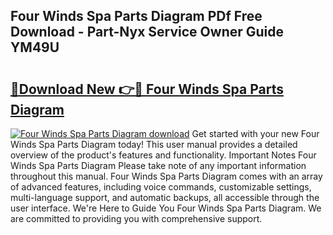 ## Four Winds Spa Parts Diagram PDf Free Download - Part-Nyx Service Owner Guide YM49U

# <h2><a href="http://dfi0hdq.blite.top/?on=Four+Winds+Spa+Parts+Diagram">🔗Download New 👉🔴 Four Winds Spa Parts Diagram</a></h2>

[![Four Winds Spa Parts Diagram download](https://i.imgur.com/lujVjoI.png)](http://dfi0hdq.blite.top/?on=Four+Winds+Spa+Parts+Diagram)
Get started with your new Four Winds Spa Parts Diagram today! This user manual provides a detailed overview of the product's features and functionality. Important Notes Four Winds Spa Parts Diagram Please take note of any important information throughout this manual. Four Winds Spa Parts Diagram comes with an array of advanced features, including voice commands, customizable settings, multi-language support, and automatic backups, all accessible through the user interface. We're Here to Guide You Four Winds Spa Parts Diagram. We are committed to providing you with comprehensive support.
